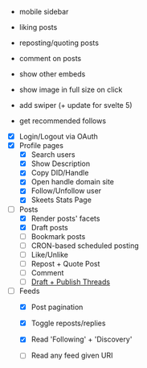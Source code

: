 - mobile sidebar
- liking posts
- reposting/quoting posts
- comment on posts
- show other embeds
- show image in full size on click	


- add swiper (+ update for svelte 5)
- get recommended follows




- [x] Login/Logout via OAuth
- [x] Profile pages
  - [x] Search users
  - [x] Show Description
  - [x] Copy DID/Handle
  - [x] Open handle domain site
  - [x] Follow/Unfollow user
  - [x] Skeets Stats Page
- [ ] Posts
  - [x] Render posts' facets
  - [x] Draft posts
  - [ ] Bookmark posts
  - [ ] CRON-based scheduled posting
  - [ ] Like/Unlike
  - [ ] Repost + Quote Post
  - [ ] Comment
  - [ ] [Draft + Publish Threads](https://github.com/zeucapua/myb/issues/1)
- [ ] Feeds
  - [x] Post pagination
  - [x] Toggle reposts/replies
  - [x] Read 'Following' + 'Discovery'
  - [ ] Read any feed given URI
     
